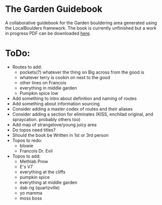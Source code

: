 # The Garden Guidebook
 A collaborative guidebook for the Garden bouldering area generated using the LocalBoulders framework. The book is currently unfinished but a work in progress PDF can be downloaded [here](https://github.com/AndrewChild/The-Garden-Guidebook/raw/main/guideBook.pdf).

# ToDo:
- Routes to add:
	- pockets(?) whatever the thing on Big across from the good is
	- whatever terry is cookin on next to the good
	- other lines on Francois
	- everything in middle garden
	- Pumpkin spice low
- Add something to intro about definition and naming of routes
- Add something about information sourcing
- Consider adding a master codex of routes and their aliases
- Consider adding a section for eliminates (KISS, enchilad original, and spraycation. probably others too)
- Add map of strangelove/young juicy area
- Do topos need titles?
- Should the book be Written in 1st or 3rd person
- Topos to redo:
	- blowie
	- Francois
	Dr. Evil
- Topos to add:
	- Methlab Prow
	- E's V7
	- everything at the cliffs
	- pumpkin spice
	- everything at middle garden
	- dab rig (quartzville)
	- yo mamma
	- moss boss
